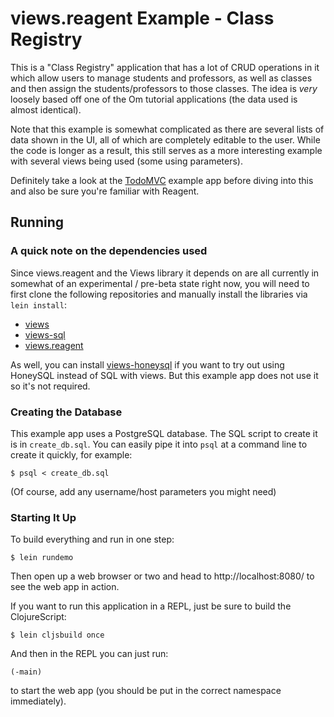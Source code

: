 # views.reagent Example - Class Registry

This is a "Class Registry" application that has a lot of CRUD operations
in it which allow users to manage students and professors, as well as
classes and then assign the students/professors to those classes. The
idea is _very_ loosely based off one of the Om tutorial applications
(the data used is almost identical).

Note that this example is somewhat complicated as there are several
lists of data shown in the UI, all of which are completely editable
to the user. While the code is longer as a result, this still serves
as a more interesting example with several views being used (some
using parameters).

Definitely take a look at the [TodoMVC][1] example app before diving into
this and also be sure you're familiar with Reagent.

[1]: https://github.com/gered/views.reagent/tree/master/examples/todomvc

## Running

### A quick note on the dependencies used

Since views.reagent and the Views library it depends on are all
currently in somewhat of an experimental / pre-beta state right now,
you will need to first clone the following repositories and manually
install the libraries via `lein install`:

* [views](https://github.com/gered/views)
* [views-sql](https://github.com/gered/views-sql)
* [views.reagent](https://github.com/gered/views.reagent)

As well, you can install [views-honeysql](https://github.com/gered/views-honeysql)
if you want to try out using HoneySQL instead of SQL with views. But
this example app does not use it so it's not required.

### Creating the Database

This example app uses a PostgreSQL database. The SQL script to create
it is in `create_db.sql`. You can easily pipe it into `psql` at a 
command line to create it quickly, for example:

    $ psql < create_db.sql

(Of course, add any username/host parameters you might need)

### Starting It Up

To build everything and run in one step:

    $ lein rundemo
    
Then open up a web browser or two and head to http://localhost:8080/
to see the web app in action.

If you want to run this application in a REPL, just be sure to build
the ClojureScript:

    $ lein cljsbuild once

And then in the REPL you can just run:

    (-main)

to start the web app (you should be put in the correct namespace 
immediately).

